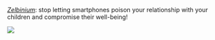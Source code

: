 [*Zelbinium*](http://zelbinium.q37.info/): stop letting smartphones poison your relationship with your children and compromise their well-being!

 ![](https://github.com/epeios-q37/epeios-q37/assets/22625704/cbac54aa-fa0d-436d-8228-32ae16e4734b)

<!--
**epeios-q37/epeios-q37** is a ✨ _special_ ✨ repository because its `README.md` (this file) appears on your GitHub profile.

Here are some ideas to get you started:

- 🔭 I’m currently working on ...
- 🌱 I’m currently learning ...
- 👯 I’m looking to collaborate on ...
- 🤔 I’m looking for help with ...
- 💬 Ask me about ...
- 📫 How to reach me: ...
- 😄 Pronouns: ...
- ⚡ Fun fact: ...
-->
